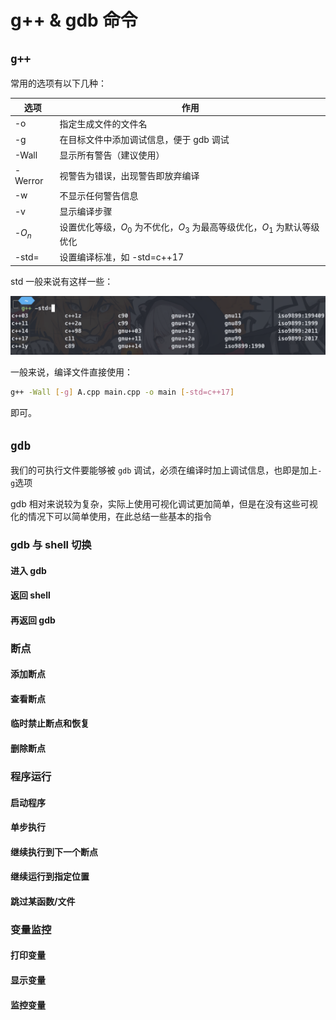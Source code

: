 # g++ & gdb 命令
## `g++`

常用的选项有以下几种：

| 选项     | 作用                                                         |
| -------- | ------------------------------------------------------------ |
| -o       | 指定生成文件的文件名                                         |
| -g       | 在目标文件中添加调试信息，便于 gdb 调试                      |
| -Wall    | 显示所有警告（建议使用）                                     |
| - Werror | 视警告为错误，出现警告即放弃编译                             |
| -w       | 不显示任何警告信息                                           |
| -v       | 显示编译步骤                                                 |
| -$O_n$   | 设置优化等级，$O_0$ 为不优化，$O_3$ 为最高等级优化，$O_1$ 为默认等级优化 |
| -std=    | 设置编译标准，如 -std=c++17                                  |

std 一般来说有这样一些：

![1](assets/1.png)

一般来说，编译文件直接使用：

```bash
g++ -Wall [-g] A.cpp main.cpp -o main [-std=c++17]
```

即可。

## `gdb`

我们的可执行文件要能够被 `gdb` 调试，必须在编译时加上调试信息，也即是加上`-g`选项

gdb 相对来说较为复杂，实际上使用可视化调试更加简单，但是在没有这些可视化的情况下可以简单使用，在此总结一些基本的指令

### gdb 与 shell 切换
#### 进入 gdb
#### 返回 shell
#### 再返回 gdb

### 断点
#### 添加断点
#### 查看断点
#### 临时禁止断点和恢复
#### 删除断点

### 程序运行
#### 启动程序
#### 单步执行
#### 继续执行到下一个断点
#### 继续运行到指定位置
#### 跳过某函数/文件

### 变量监控
#### 打印变量
#### 显示变量
#### 监控变量
